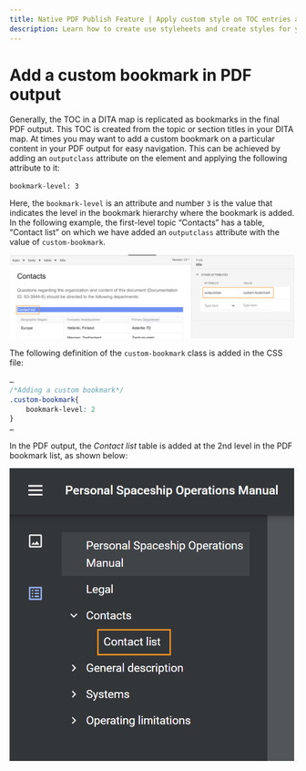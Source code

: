 ```yaml
---
title: Native PDF Publish Feature | Apply custom style on TOC entries and topic content
description: Learn how to create use styleheets and create styles for your content.
---
```


# Add a custom bookmark in PDF output

Generally, the TOC in a DITA map is replicated as bookmarks in the final PDF output. This TOC is created from the topic or section titles in your DITA map. At times you may want to add a custom bookmark on a particular content in your PDF output for easy navigation. This can be achieved by adding an `outputclass` attribute on the element and applying the following attribute to it: 

`bookmark-level: 3`

Here, the `bookmark-level` is an attribute and number `3` is the value that indicates the level in the bookmark hierarchy where the bookmark is added. In the following example, the first-level topic “Contacts” has a table, “Contact list” on which we have added an `outputclass` attribute with the value of `custom-bookmark`.

<img src="./assets/custom-bookmark-attribute.png" width=500>

The following definition of the `custom-bookmark` class is added in the CSS file:

```css
…
/*Adding a custom bookmark*/
.custom-bookmark{
    bookmark-level: 2
}
…
```

In the PDF output, the *Contact list* table is added at the 2nd level in the PDF bookmark list, as shown below:

<img src="./assets/custom-bookmark-in-pdf-output.png" width=500> 
